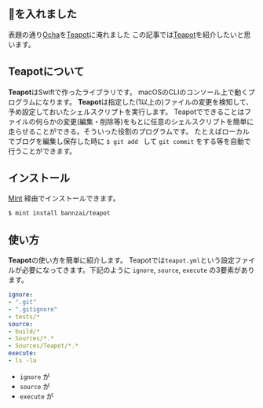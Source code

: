 
## 🍵を入れました
表題の通り[Ocha](https://github.com/bannzai/ocha)を[Teapot](https://github.com/bannzai/teapot)に淹れました
この記事では[Teapot](https://github.com/bannzai/teapot)を紹介したいと思います。

## Teapotについて
**Teapot**はSwiftで作ったライブラリです。 macOSのCLIのコンソール上で動くプログラムになります。 **Teapot**は指定した(1以上の)ファイルの変更を検知して、予め設定しておいたシェルスクリプトを実行します。 Teapotでできることはファイルの何らかの変更(編集・削除等)をもとに任意のシェルスクリプトを簡単に走らせることができる。そういった役割のプログラムです。 たとえばローカルでブログを編集し保存した時に `$ git add ` して `git commit` をする等を自動で行うことができます。

## インストール
[Mint](https://github.com/yonaskolb/Mint) 経由でインストールできます。

```bash
$ mint install bannzai/teapot
```

## 使い方
**Teapot**の使い方を簡単に紹介します。 Teapotでは`teapot.yml`という設定ファイルが必要になってきます。下記のように `ignore`, `source`, `execute` の3要素があります。  

```yaml
ignore:
- ".git"
- ".gitignore"
- tests/*
source:
- build/*
- Sources/*.*
- Sources/Teapot/*.*
execute: 
- ls -la
```

- `ignore` が
- `source` が
- `execute` が





